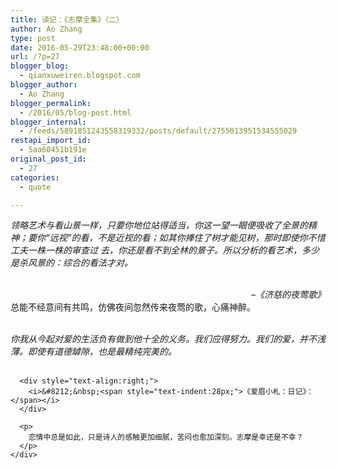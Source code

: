 ```yaml
---
title: 读记：《志摩全集》（二）
author: Ao Zhang
type: post
date: 2016-05-29T23:48:00+00:00
url: /?p=27
blogger_blog:
  - qianxuweiren.blogspot.com
blogger_author:
  - Ao Zhang
blogger_permalink:
  - /2016/05/blog-post.html
blogger_internal:
  - /feeds/5891851243558319332/posts/default/2755013951534555029
restapi_import_id:
  - 5aa60451b191e
original_post_id:
  - 27
categories:
  - quote

---
```

_<span style="font-family:inherit;">领略艺术与看山景一样，只要你地位站得适当，你这一望一眼便吸收了全景的精神；要你“远视”的看，不是近视的看；如其你捧住了树才能见树，那时即使你不惜工夫一株一株的审查过 去，你还是看不到全林的景子。所以分析的看艺术，多少是杀风景的：综合的看法才对。</span>_  
_<span style="font-family:inherit;"><br /> </span>_

<div style="text-align:right;">
  <i><span style="font-family:inherit;">&#8211;《济慈的夜莺歌》</span></i>
</div>

<div style="text-align:right;">
</div>

<div style="text-align:left;">
  总能不经意间有共鸣，仿佛夜间忽然传来夜莺的歌，心痛神醉。</p> 
  
  <div style="text-align:right;">
    <div style="text-align:left;">
      <i><br /> </i><i>你我从今起对爱的生活负有做到他十全的义务。我们应得努力。我们的爱，并不浅薄。即使有道德罅隙，也是最精纯完美的。</i><br /> <i><br /> </i></p> 
      
      <div style="text-align:right;">
        <i>&#8212;&nbsp;<span style="text-indent:28px;">《爱眉小札：日记》：</span></i>
      </div>
      
      <p>
        恋情中总是如此，只是诗人的感触更加细腻，苦闷也愈加深刻。志摩是幸还是不幸？
      </p>
    </div>
  </div>
</div>